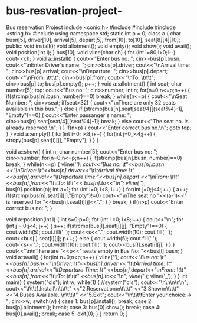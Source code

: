 # bus-resvation-project-
Bus reservation  Project 
include <conio.h>
#include <cstdio>
#include <iostream>
#include <string.h>
#include <cstdlib>
using namespace std;
static int p = 0;
class a
{
  char busn[5], driver[10], arrival[5], depart[5], from[10], to[10], seat[8][4][10];
public:
 void install();
  void allotment();
  void empty();
  void show();
  void avail();
  void position(int i);
}
bus[10];
void vline(char ch)
{
  for (int i=80;i>0;i--)
  cout<<ch;
}
void a::install()
{
  cout<<"Enter bus no: ";
  cin>>bus[p].busn;
  cout<<"\nEnter Driver's name: ";
  cin>>bus[p].driver;
  cout<<"\nArrival time: ";
  cin>>bus[p].arrival;
  cout<<"\nDeparture: ";
  cin>>bus[p].depart;
  cout<<"\nFrom: \t\t\t";
  cin>>bus[p].from;
  cout<<"\nTo: \t\t\t";
  cin>>bus[p].to;
  bus[p].empty();
 p++;
}
void a::allotment()
{
  int seat;
  char number[5];
  top:
  cout<<"Bus no: ";
  cin>>number;
  int n;
  for(n=0;n<=p;n++)
  {
    if(strcmp(bus[n].busn, number)==0)
    break;
  }
  while(n<=p)
  {
    cout<<"\nSeat Number: ";
    cin>>seat;
    if(seat>32)
    {
      cout<<"\nThere are only 32 seats available in this bus.";
    }
    else
    {
    if (strcmp(bus[n].seat[seat/4][(seat%4)-1], "Empty")==0)
      {
        cout<<"Enter passanger's name: ";
        cin>>bus[n].seat[seat/4][(seat%4)-1];
        break;
      }
    else
      cout<<"The seat no. is already reserved.\n";
      }
      }
    if(n>p)
    {
      cout<<"Enter correct bus no.\n";
      goto top;
    }
  }
void a::empty()
{
  for(int i=0; i<8;i++)
  {
    for(int j=0;j<4;j++)
    {
      strcpy(bus[p].seat[i][j], "Empty");
    }
  }
}

void a::show()
{
  int n;
  char number[5];
  cout<<"Enter bus no: ";
  cin>>number;
  for(n=0;n<=p;n++)
  {
    if(strcmp(bus[n].busn, number)==0)
    break;
  }
while(n<=p)
{
  vline('*');
  cout<<"Bus no: \t"<<bus[n].busn
  <<"\nDriver: \t"<<bus[n].driver<<"\t\tArrival time: \t"
  <<bus[n].arrival<<"\tDeparture time:"<<bus[n].depart
  <<"\nFrom: \t\t"<<bus[n].from<<"\t\tTo: \t\t"<<
  bus[n].to<<"\n";
  vline('*');
  bus[0].position(n);
  int a=1;
  for (int i=0; i<8; i++)
  {
    for(int j=0;j<4;j++)
    {
      a++;
      if(strcmp(bus[n].seat[i][j],"Empty")!=0)
      cout<<"\nThe seat no "<<(a-1)<<" is reserved for "<<bus[n].seat[i][j]<<".";
    }
  }
  break;
  }
  if(n>p)
    cout<<"Enter correct bus no: ";
}

void a::position(int l)
{
  int s=0;p=0;
  for (int i =0; i<8;i++)
  {
    cout<<"\n";
    for (int j = 0;j<4; j++)
    {
      s++;
      if(strcmp(bus[l].seat[i][j], "Empty")==0)
        {
          cout.width(5);
          cout.fill(' ');
          cout<<s<<".";
          cout.width(10);
          cout.fill(' ');
          cout<<bus[l].seat[i][j];
          p++;
        }
        else
        {
        cout.width(5);
        cout.fill(' ');
        cout<<s<<".";
        cout.width(10);
        cout.fill(' ');
        cout<<bus[l].seat[i][j];
        }
      }
    }
  cout<<"\n\nThere are "<<p<<" seats empty in Bus No: "<<bus[l].busn;
  }
void a::avail()
{
  for(int n=0;n<p;n++)
  {
   vline('*');
    cout<<"Bus no: \t"<<bus[n].busn<<"\nDriver: \t"<<bus[n].driver
    <<"\t\tArrival time: \t"<<bus[n].arrival<<"\tDeparture Time: \t"
    <<bus[n].depart<<"\nFrom: \t\t"<<bus[n].from<<"\t\tTo: \t\t\t"
    <<bus[n].to<<"\n";
    vline('*');
    vline('_');
  }
}
int main()
{
system("cls");
int w;
while(1)
{
    //system("cls");
  cout<<"\n\n\n\n\n";
  cout<<"\t\t\t1.Install\n\t\t\t"
  <<"2.Reservation\n\t\t\t"
  <<"3.Show\n\t\t\t"
  <<"4.Buses Available. \n\t\t\t"
  <<"5.Exit";
  cout<<"\n\t\t\tEnter your choice:-> ";
  cin>>w;
  switch(w)
  {
    case 1:  bus[p].install();
      break;
    case 2:  bus[p].allotment();
      break;
    case 3:  bus[0].show();
      break;
    case 4:  bus[0].avail();
      break;
    case 5:  exit(0);
  }
}
return 0;
}

